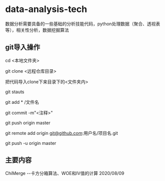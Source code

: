 # data-analysis-tech
数据分析需要具备的一些基础的分析技能代码，python处理数据（聚合、透视表等），相关性分析，数据挖掘算法

## git导入操作
cd <本地文件夹>

git clone <远程仓库目录>

把代码导入clone下来目录下的<文件夹内>

git stauts

git add * /文件名

git commit -m"<注释>"

git push origin master

git remote add origin git@github.com:用户名/项目名.git<SSH>

git push -u origin master

## 主要内容
ChiMerge --卡方分箱算法、WOE和IV值的计算 2020/08/09

